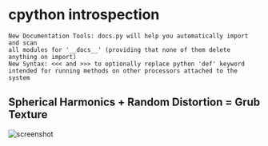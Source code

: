 # cpython introspection

```
New Documentation Tools: docs.py will help you automatically import and scan
all modules for '__docs__' (providing that none of them delete anything on import)
New Syntax: <<< and >>> to optionally replace python 'def' keyword
intended for running methods on other processors attached to the system
```

## Spherical Harmonics + Random Distortion = Grub Texture
![screenshot](https://github.com/TheMindVirus/blob/cpython/harmonicdistortion.png)